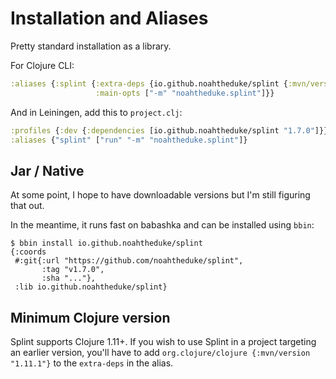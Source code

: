 # Installation and Aliases

Pretty standard installation as a library.

For Clojure CLI:

```clojure
:aliases {:splint {:extra-deps {io.github.noahtheduke/splint {:mvn/version "1.7.0"}}
                   :main-opts ["-m" "noahtheduke.splint"]}}
```

And in Leiningen, add this to `project.clj`:

```clojure
:profiles {:dev {:dependencies [io.github.noahtheduke/splint "1.7.0"]}}
:aliases {"splint" ["run" "-m" "noahtheduke.splint"]}
```

## Jar / Native

At some point, I hope to have downloadable versions but I'm still figuring that out.

In the meantime, it runs fast on babashka and can be installed using `bbin`:

```text
$ bbin install io.github.noahtheduke/splint
{:coords
 #:git{:url "https://github.com/noahtheduke/splint",
       :tag "v1.7.0",
       :sha "..."},
 :lib io.github.noahtheduke/splint}
```

## Minimum Clojure version

Splint supports Clojure 1.11+. If you wish to use Splint in a project targeting an earlier version, you'll have to add `org.clojure/clojure {:mvn/version "1.11.1"}` to the `extra-deps` in the alias.
